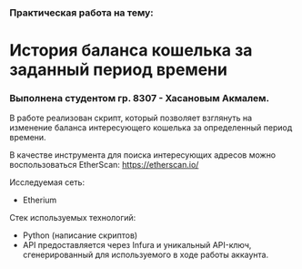 ### Практическая работа на тему:
# История баланса кошелька за заданный период времени
### Выполнена студентом гр. 8307 - Хасановым Акмалем.
В работе реализован скрипт, который позволяет взглянуть на изменение баланса интересующего кошелька за определенный период времени.

В качестве инструмента для поиска интересующих адресов можно воспользоваться EtherScan:
https://etherscan.io/

Исследуемая сеть:
- Etherium

Стек используемых технологий:
- Python (написание скриптов)
- API предоставляется через Infura и уникальный API-ключ, сгенерированный для используемого в ходе работы аккаунта.
